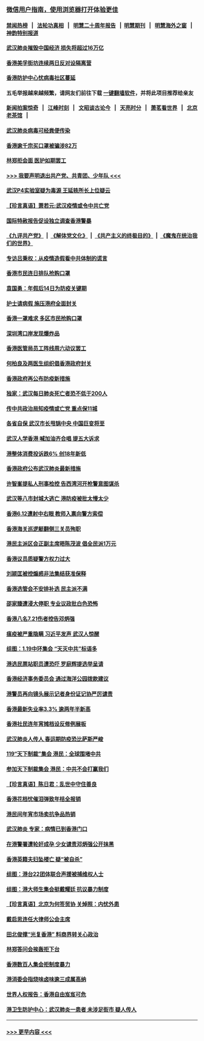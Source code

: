 ### [微信用户指南，使用浏览器打开体验更佳](https://github.com/gfw-breaker/banned-news1/blob/master/indexes/wechat-guide.md?t=0)
#### [禁闻热榜](热点新闻.md?t=0)  &nbsp;&nbsp;|&nbsp;&nbsp; [法轮功真相](https://github.com/gfw-breaker/truth/blob/master/README.md?t=0) &nbsp;&nbsp;|&nbsp;&nbsp; [明慧二十周年报告](https://github.com/gfw-breaker/mh-reports/blob/master/README.md?t=0) &nbsp;&nbsp;|&nbsp;&nbsp;[明慧期刊](https://github.com/gfw-breaker/mh-qikan) &nbsp;&nbsp;|&nbsp;&nbsp; [明慧海外之窗](https://github.com/gfw-breaker/mh-news/blob/master/README.md?t=0) &nbsp;&nbsp;|&nbsp;&nbsp; [神韵特别报道](https://github.com/gfw-breaker/mh-news/blob/master/shenyun.md?t=0)
#### [武汉肺炎摧毁中国经济 损失将超过16万亿](../pages/nsc415/n11839723.md?t=02031033) 
#### [香港美孚街坊连续两日反对设隔离营](../pages/nsc415/n11839962.md?t=02031033) 
#### [香港防护中心忧病毒社区蔓延](../pages/nsc415/n11839933.md?t=02031033) 
#### 五毛举报越来越频繁，请网友们前往下载 [一键翻墙软件](https://github.com/gfw-breaker/ssr-accounts)，并将此项目推荐给亲友
#### [新闻拍案惊奇](https://github.com/gfw-breaker/banned-news1/blob/master/pages/link4.md) &nbsp;&nbsp;|&nbsp;&nbsp; [江峰时刻](https://github.com/gfw-breaker/banned-news1/blob/master/pages/link4.md) &nbsp;&nbsp;|&nbsp;&nbsp; [文昭谈古论今](https://github.com/gfw-breaker/banned-news1/blob/master/pages/link4.md) &nbsp;&nbsp;|&nbsp;&nbsp; [天亮时分](https://github.com/gfw-breaker/banned-news1/blob/master/pages/link4.md) &nbsp;&nbsp;|&nbsp;&nbsp; [萧茗看世界](https://github.com/gfw-breaker/banned-news1/blob/master/pages/link4.md) &nbsp;&nbsp;|&nbsp;&nbsp; [北京老茶馆](https://github.com/gfw-breaker/banned-news1/blob/master/pages/link4.md) &nbsp;&nbsp;|&nbsp;&nbsp; 
#### [武汉肺炎病毒可经粪便传染](../pages/nsc415/n11839939.md?t=02031033) 
#### [香港逾千宗买口罩被骗涉82万](../pages/nsc415/n11839914.md?t=02031033) 
#### [林郑拒会面 医护如期罢工](../pages/nsc415/n11839892.md?t=02031033) 
#### [>>> 我要声明退出共产党、共青团、少年队 <<<](https://github.com/begood0513/goodnews/blob/master/quit/letter.md) 
#### [武汉P4实验室疑为毒源 王延轶所长上位疑云](../pages/nsc415/n11835543.md?t=02031033) 
#### [【珍言真语】萧若元:武汉疫情或令中共亡党](../pages/nsc415/n11829394.md?t=02031033) 
#### [国际特赦报告促设独立调查香港警暴](../pages/nsc415/n11833845.md?t=02031033) 
#### [《九评共产党》](https://github.com/begood0513/9ping.md/blob/master/README.md) &nbsp;|&nbsp; [《解体党文化》](../../../../jtdwh.md/blob/master/README.md)  &nbsp;|&nbsp; [《共产主义的终极目的》](../../../../gczydzjmd.md/blob/master/README.md) &nbsp;|&nbsp; [《魔鬼在统治我们的世界》](../../../../mgztzwmdsj.md/blob/master/README.md) 
#### [专访吕秉权：从疫情造假看中共体制的谎言](../pages/nsc415/n11833813.md?t=02031033) 
#### [香港市民连日排队抢购口罩](../pages/nsc415/n11833794.md?t=02031033) 
#### [袁国勇：年假后14日为防疫关键期](../pages/nsc415/n11831088.md?t=02031033) 
#### [护士请病假 施压港府全面封关](../pages/nsc415/n11831030.md?t=02031033) 
#### [香港一罩难求 多区市民抢购口罩](../pages/nsc415/n11831002.md?t=02031033) 
#### [深圳湾口岸发现爆炸品](../pages/nsc415/n11828802.md?t=02031033) 
#### [香港医管局员工阵线周六动议罢工](../pages/nsc415/n11828762.md?t=02031033) 
#### [何柏良及两医生组织倡香港政府封关](../pages/nsc415/n11828749.md?t=02031033) 
#### [香港政府再公布防疫新措施](../pages/nsc415/n11828716.md?t=02031033) 
#### [独家：武汉每日肺炎死亡者恐不低于200人](../pages/nsc415/n11828240.md?t=02031033) 
#### [传中共政治局知疫情或亡党 重点保11城](../pages/nsc415/n11828145.md?t=02031033) 
#### [各省自保 武汉市长甩锅中央 中国巨变将至](../pages/nsc415/n11828021.md?t=02031033) 
#### [武汉人学香港 喊加油齐合唱 提五大诉求](../pages/nsc415/n11827046.md?t=02031033) 
#### [港整体消费投诉跌6% 创18年新低](../pages/nsc415/n11817280.md?t=02031033) 
#### [香港政府公布武汉肺炎最新措施](../pages/nsc415/n11817152.md?t=02031033) 
#### [许智峯提私人刑事检控 告西湾河开枪警意图谋杀](../pages/nsc415/n11817132.md?t=02031033) 
#### [武汉等八市封城大逃亡 港防疫被批太慢太少](../pages/nsc415/n11817058.md?t=02031033) 
#### [香港6.12遭射中右眼 教师入禀向警方索偿](../pages/nsc415/n11814678.md?t=02031033) 
#### [香港海关巡逻艇翻侧三关员殉职](../pages/nsc415/n11814604.md?t=02031033) 
#### [港民主派区会正副主席晤陈茂波 倡全民派1万元](../pages/nsc415/n11814582.md?t=02031033) 
#### [香港议员质疑警方权力过大](../pages/nsc415/n11814560.md?t=02031033) 
#### [刘颕匡被控煽惑非法集结获准保释](../pages/nsc415/n11811727.md?t=02031033) 
#### [香港选管会不安排补选 民主派不满](../pages/nsc415/n11811691.md?t=02031033) 
#### [邵家臻遭浸大停职 专业议政批白色恐怖](../pages/nsc415/n11811670.md?t=02031033) 
#### [香港八名7.21伤者控告邓炳强](../pages/nsc415/n11811623.md?t=02031033) 
#### [瘟疫被严重隐瞒 习近平发声 武汉人惊醒](../pages/nsc415/n11811186.md?t=02031033) 
#### [组图：1.19中环集会 “天灭中共”标语多](../pages/nsc415/n11809514.md?t=02031033) 
#### [港选民票站职员遭恐吓 罗庭辉提选举呈请](../pages/nsc415/n11808914.md?t=02031033) 
#### [香港经济事务委员会 通过海洋公园拨款建议](../pages/nsc415/n11808906.md?t=02031033) 
#### [港警员再向镜头展示记者身份证记协严厉谴责](../pages/nsc415/n11808888.md?t=02031033) 
#### [香港最新失业率3.3% 逾两年半新高](../pages/nsc415/n11808887.md?t=02031033) 
#### [香港社民连年宵摊档设反修例展板](../pages/nsc415/n11808857.md?t=02031033) 
#### [武汉肺炎人传人 春运期防疫恐比萨斯严峻](../pages/nsc415/n11808739.md?t=02031033) 
#### [119“天下制裁”集会 港民：全球围堵中共](../pages/nsc415/n11806318.md?t=02031033) 
#### [参加天下制裁集会 港民：中共不会打赢我们](../pages/nsc415/n11806596.md?t=02031033) 
#### [【珍言真语】陈日君：乱世中守住善良](../pages/nsc415/n11806247.md?t=02031033) 
#### [香港花档忧催泪弹致年桔全报销](../pages/nsc415/n11806130.md?t=02031033) 
#### [港民间年宵市场卖抗争品热销](../pages/nsc415/n11806073.md?t=02031033) 
#### [武汉肺炎 专家：病情已到香港门口](../pages/nsc415/n11806020.md?t=02031033) 
#### [在港警署遭轮奸成孕 少女谴责邓炳强公开抹黑](../pages/nsc415/n11805981.md?t=02031033) 
#### [香港英籍夫妇坠楼亡 疑“被自杀”](../pages/nsc415/n11805937.md?t=02031033) 
#### [组图：港台22团体联合声援被捕维权人士](../pages/nsc415/n11801834.md?t=02031033) 
#### [组图：港大师生集会挺戴耀廷 抗议暴力制度](../pages/nsc415/n11799298.md?t=02031033) 
#### [【珍言真语】北京为何签贸协 关焯照：内忧外患](../pages/nsc415/n11799790.md?t=02031033) 
#### [戴启思连任大律师公会主席](../pages/nsc415/n11799306.md?t=02031033) 
#### [田北俊撑“光复香港” 料商界转关心政治](../pages/nsc415/n11799287.md?t=02031033) 
#### [林郑答问会挨轰拒下台](../pages/nsc415/n11799261.md?t=02031033) 
#### [香港数百人集会拒制度暴力](../pages/nsc415/n11796941.md?t=02031033) 
#### [港消委会指烧味卤味逾三成属高纳](../pages/nsc415/n11796815.md?t=02031033) 
#### [世界人权报告：香港自由岌岌可危](../pages/nsc415/n11796873.md?t=02031033) 
#### [港卫生防护中心：武汉肺炎一患者 未涉足街市 疑人传人](../pages/nsc415/n11796789.md?t=02031033) 

----
#### [ >>> 更早内容 <<< ](../indexes/nsc415-earlier.md)
